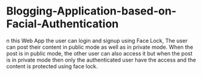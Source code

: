 # Blogging-Application-based-on-Facial-Authentication

n this Web App the user can login and signup using
Face Lock, The user can post their content in public
mode as well as in private mode. When the post is in
public mode, the other user can also access it but
when the post is in private mode then only the
authenticated user have the access and the content is
protected using face lock.

